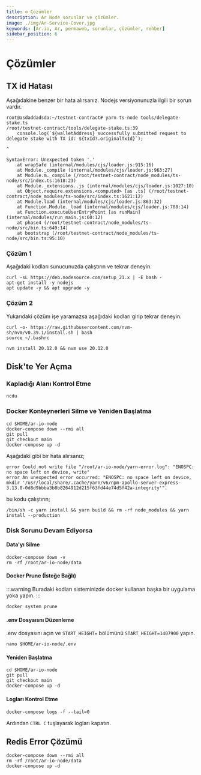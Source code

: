 ```yaml
---
title: ⚙️ Çözümler
description: Ar Node sorunlar ve çözümler.
image: ./img/Ar-Service-Cover.jpg
keywords: [Ar.io, Ar, permaweb, sorunlar, çözümler, rehber]
sidebar_position: 6
---
```


# Çözümler

## TX id Hatası
Aşağıdakine benzer bir hata alırsanız. Nodejs versiyonunuzla ilgili bir sorun vardır.
```shell
root@asdaddadsda:~/testnet-contract# yarn ts-node tools/delegate-stake.ts
/root/testnet-contract/tools/delegate-stake.ts:39
    console.log(`${walletAddress} successfully submitted request to delegate stake with TX id: ${txId?.originalTxId}`);
                                                                                                      ^

SyntaxError: Unexpected token '.'
    at wrapSafe (internal/modules/cjs/loader.js:915:16)
    at Module._compile (internal/modules/cjs/loader.js:963:27)
    at Module.m._compile (/root/testnet-contract/node_modules/ts-node/src/index.ts:1618:23)
    at Module._extensions..js (internal/modules/cjs/loader.js:1027:10)
    at Object.require.extensions.<computed> [as .ts] (/root/testnet-contract/node_modules/ts-node/src/index.ts:1621:12)
    at Module.load (internal/modules/cjs/loader.js:863:32)
    at Function.Module._load (internal/modules/cjs/loader.js:708:14)
    at Function.executeUserEntryPoint [as runMain] (internal/modules/run_main.js:60:12)
    at phase4 (/root/testnet-contract/node_modules/ts-node/src/bin.ts:649:14)
    at bootstrap (/root/testnet-contract/node_modules/ts-node/src/bin.ts:95:10)
```

### Çözüm 1
Aşağıdaki kodları sunucunuzda çalıştırın ve tekrar deneyin.
```shell
curl -sL https://deb.nodesource.com/setup_21.x | -E bash -
apt-get install -y nodejs
apt update -y && apt upgrade -y
```

### Çözüm 2
Yukarıdaki çözüm işe yaramazsa aşağıdaki kodları girip tekrar deneyin.

```shell
curl -o- https://raw.githubusercontent.com/nvm-sh/nvm/v0.39.1/install.sh | bash
source ~/.bashrc

nvm install 20.12.0 && nvm use 20.12.0
```

## Disk'te Yer Açma

### Kapladığı Alanı Kontrol Etme

```shell
ncdu
```

### Docker Konteynerleri Silme ve Yeniden Başlatma

```shell
cd $HOME/ar-io-node
docker-compose down --rmi all
git pull 
git checkout main 
docker-compose up -d
```

Aşağıdaki gibi bir hata alırsanız;

```shell
error Could not write file "/root/ar-io-node/yarn-error.log": "ENOSPC: no space left on device, write"
error An unexpected error occurred: "ENOSPC: no space left on device, mkdir '/usr/local/share/.cache/yarn/v6/npm-apollo-server-express-3.13.0-0d8d9bbba3b8b8264912d215f63fd44e74d5f42a-integrity'".
```

bu kodu çalıştırın;
```shell
/bin/sh -c yarn install && yarn build && rm -rf node_modules && yarn install --production
```

### Disk Sorunu Devam Ediyorsa

#### Data'yı Silme 
```shell
docker-compose down -v
rm -rf /root/ar-io-node/data
```

#### Docker Prune (İsteğe Bağlı)
:::warning
Buradaki kodları sisteminizde docker kullanan başka bir uygulama yoka yapın.
:::

```shell
docker system prune
```

#### .env Dosyaısnı Düzenleme

.env dosyasını açın ve `START_HEIGHT=` bölümünü `START_HEIGHT=1407900` yapın.

```shell
nano $HOME/ar-io-node/.env
```

#### Yeniden Başlatma

```shell
cd $HOME/ar-io-node
git pull 
git checkout main 
docker-compose up -d
```

#### Logları Kontrol Etme
```shell
docker-compose logs -f --tail=0
```
Ardından `CTRL C` tuşlayarak logları kapatın.

## Redis Error Çözümü
```shell
docker-compose down --rmi all
rm -rf /root/ar-io-node/data  
docker-compose up -d
```